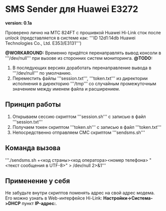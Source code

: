 # SMS Sender для Huawei E3272

**version: 0.1a**

Проверено лично на МТС 824FT с прошивкой Huawei Hi-Link сток после *unlock* (представляется в системе как: '''ID 12d1:14db Huawei Technologies Co., Ltd. E353/E3131''')

**@WORKAROUND:** Временно придётся перенаправлять вывод консоли в '''/dev/null''' при вызове из сторонних систем мониторинга.
**@TODO:**
1. В последующих версиях доработать перенаправление вывода в '''/dev/null''' по умолчанию.
1. Переместить файлы '''session.txt''', '''token.txt''' из директории исполнения в директорию '''/tmp''' со случайным промежуточным значением между именем файла и расширением.

## Принцип работы

1. Открываем сессию скриптом '''session.sh''' с записью в файл '''session.txt'''
1. Получаем токен скриптом '''token.sh''' с записью в файл '''token.txt'''
1. Непосредственно отправляем СМС скриптом '''sendsms.sh'''

## Команда вызова

'''./sendsms.sh +<код страны><код оператора><номер телефона> "<текст сообщения в UTF-8>" > /dev/null 2>&1'''

## Применение у себя

Не забудьте внутри скриптов поменять адрес на свой адрес модема. Его можно узнать в Web-интерфейсе Hi-Link: **Настройки->Система->DHCP** пункт **IP-адрес:**.
